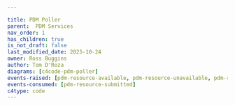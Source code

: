 ```yaml
---

title: PDM Poller
parent:  PDM Services
nav_order: 1
has_children: true
is_not_draft: false
last_modified_date: 2025-10-24
owner: Ross Buggins
author: Tom D'Roza
diagrams: [c4code-pdm-poller]
events-raised: [pdm-resource-available, pdm-resource-unavailable, pdm-resource-retries-exceeded]
events-consumed: [pdm-resource-submitted]
c4type: code
---
```

